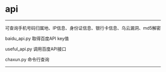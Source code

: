 # api
-------------
可查询手机号码归属地、IP信息、身份证信息、银行卡信息、乌云漏洞、md5解密

baidu_api.py                取得百度API key值

useful_api.py               调用百度API接口

chaxun.py                   命令行查询

--------------

